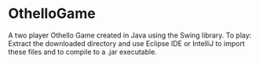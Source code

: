 # OthelloGame

A two player Othello Game created in Java using the Swing library. 
To play: Extract the downloaded directory and use Eclipse IDE or IntelliJ to import these files and to compile to a .jar executable.


